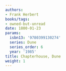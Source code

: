 ```yaml
---
authors:
- Frank Herbert
books/tags:
- owned-but-unread
date: 1800-01-23
params:
  isbn13: '9780399130274'
  series: Dune
  series_order: 6
  year: '1985'
title: Chapterhouse, Dune
weight: 1
---
```



<!--more-->